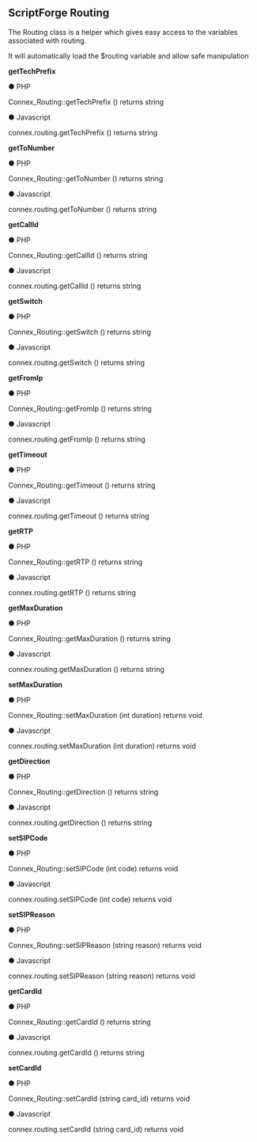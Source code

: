 <h2>ScriptForge Routing</h2>

The Routing class is a helper which gives easy access to the variables associated with routing.

It will automatically load the $routing variable and allow safe manipulation 

<b>getTechPrefix</b>

&#x25cf; PHP

Connex_Routing::getTechPrefix () returns string

&#x25cf; Javascript

connex.routing.getTechPrefix () returns string

<b>getToNumber</b>

&#x25cf; PHP

Connex_Routing::getToNumber () returns string

&#x25cf; Javascript

connex.routing.getToNumber () returns string

<b>getCallId</b>

&#x25cf; PHP

Connex_Routing::getCallId () returns string

&#x25cf; Javascript

connex.routing.getCallId () returns string

<b>getSwitch</b>

&#x25cf; PHP

Connex_Routing::getSwitch () returns string

&#x25cf; Javascript

connex.routing.getSwitch () returns string

<b>getFromIp</b>

&#x25cf; PHP

Connex_Routing::getFromIp () returns string

&#x25cf; Javascript

connex.routing.getFromIp () returns string

<b>getTimeout</b>

&#x25cf; PHP

Connex_Routing::getTimeout () returns string

&#x25cf; Javascript

connex.routing.getTimeout () returns string

<b>getRTP</b>

&#x25cf; PHP

Connex_Routing::getRTP () returns string

&#x25cf; Javascript

connex.routing.getRTP () returns string

<b>getMaxDuration</b>

&#x25cf; PHP

Connex_Routing::getMaxDuration () returns string

&#x25cf; Javascript

connex.routing.getMaxDuration () returns string

<b>setMaxDuration</b>

&#x25cf; PHP

Connex_Routing::setMaxDuration (int duration) returns void

&#x25cf; Javascript

connex.routing.setMaxDuration (int duration) returns void

<b>getDirection</b>

&#x25cf; PHP

Connex_Routing::getDirection () returns string

&#x25cf; Javascript

connex.routing.getDirection () returns string

<b>setSIPCode</b>

&#x25cf; PHP

Connex_Routing::setSIPCode (int code) returns void

&#x25cf; Javascript

connex.routing.setSIPCode (int code) returns void

<b>setSIPReason</b>

&#x25cf; PHP

Connex_Routing::setSIPReason (string reason) returns void

&#x25cf; Javascript

connex.routing.setSIPReason (string reason) returns void

<b>getCardId</b>

&#x25cf; PHP

Connex_Routing::getCardId () returns string

&#x25cf; Javascript

connex.routing.getCardId () returns string

<b>setCardId</b>

&#x25cf; PHP

Connex_Routing::setCardId (string card_id) returns void

&#x25cf; Javascript

connex.routing.setCardId (string card_id) returns void
